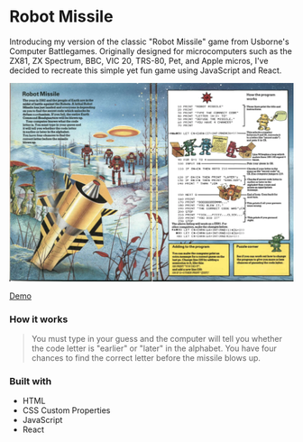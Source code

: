 # Robot Missile

Introducing my version of the classic "Robot Missile" game from Usborne's Computer Battlegames. Originally designed for microcomputers such as the ZX81, ZX Spectrum, BBC, VIC 20, TRS-80, Pet, and Apple micros, I've decided to recreate this simple yet fun game using JavaScript and React.

![picture](./public/robot-missile.webp)

[Demo](https://robot-missile.netlify.app/)

### How it works

> You must type in your guess and the computer will tell you whether the code letter is "earlier" or "later" in the alphabet. You have four chances to find the correct letter before the missile blows up.

### Built with

- HTML
- CSS Custom Properties
- JavaScript
- React

